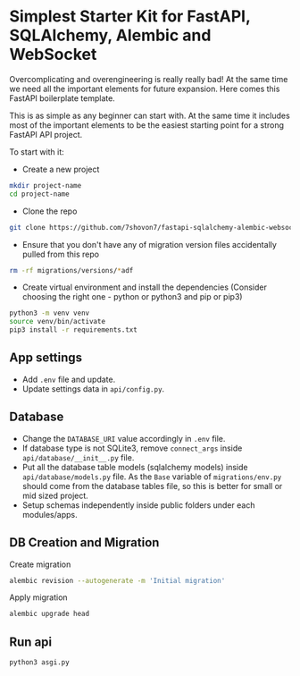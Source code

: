 # Simplest Starter Kit for FastAPI, SQLAlchemy, Alembic and WebSocket

Overcomplicating and overengineering is really really bad! At the same time we need all the important elements for future expansion. Here comes this FastAPI boilerplate template.

This is as simple as any beginner can start with. At the same time it includes most of the important elements to be the easiest starting point for a strong FastAPI API project.

To start with it:

- Create a new project

```bash
mkdir project-name
cd project-name
```

- Clone the repo

```bash
git clone https://github.com/7shovon7/fastapi-sqlalchemy-alembic-websocket-template.git .
```

- Ensure that you don't have any of migration version files accidentally pulled from this repo

```bash
rm -rf migrations/versions/*adf
```

- Create virtual environment and install the dependencies (Consider choosing the right one - python or python3 and pip or pip3)

```bash
python3 -m venv venv
source venv/bin/activate
pip3 install -r requirements.txt
```

## App settings

- Add `.env` file and update.
- Update settings data in `api/config.py`.

## Database

- Change the `DATABASE_URI` value accordingly in `.env` file.
- If database type is not SQLite3, remove `connect_args` inside `api/database/__init__.py` file.
- Put all the database table models (sqlalchemy models) inside `api/database/models.py` file. As the `Base` variable of `migrations/env.py` should come from the database tables file, so this is better for small or mid sized project.
- Setup schemas independently inside public folders under each modules/apps.

## DB Creation and Migration

Create migration

```bash
alembic revision --autogenerate -m 'Initial migration'
```

Apply migration

```bash
alembic upgrade head
```

## Run api

```bash
python3 asgi.py
```
